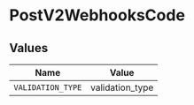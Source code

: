 # PostV2WebhooksCode


## Values

| Name              | Value             |
| ----------------- | ----------------- |
| `VALIDATION_TYPE` | validation_type   |